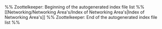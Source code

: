 %% Zoottelkeeper: Beginning of the autogenerated index file list  %%
 [[Networking/Networking Area's/Index of Networking Area's|Index of Networking Area's]]
%% Zoottelkeeper: End of the autogenerated index file list  %%
